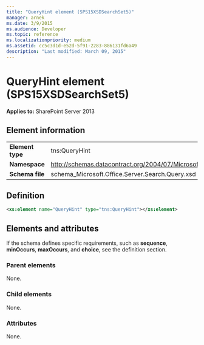 ```yaml
---
title: "QueryHint element (SPS15XSDSearchSet5)"
manager: arnek
ms.date: 3/9/2015
ms.audience: Developer
ms.topic: reference
ms.localizationpriority: medium
ms.assetid: cc5c3d1d-e52d-5f91-2283-886131fd6a49
description: "Last modified: March 09, 2015"
---
```


# QueryHint element (SPS15XSDSearchSet5)



 **Applies to:** SharePoint Server 2013

## Element information

|||
|:-----|:-----|
|**Element type** <br/> |tns:QueryHint  <br/> |
|**Namespace** <br/> |http://schemas.datacontract.org/2004/07/Microsoft.Office.Server.Search.Query  <br/> |
|**Schema file** <br/> |schema_Microsoft.Office.Server.Search.Query.xsd  <br/> |

## Definition

```XML
<xs:element name="QueryHint" type="tns:QueryHint"></xs:element>

```

## Elements and attributes

If the schema defines specific requirements, such as **sequence**, **minOccurs**, **maxOccurs**, and **choice**, see the definition section.

### Parent elements

None.

### Child elements

None.

### Attributes

None.
